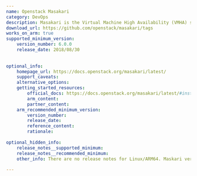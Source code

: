```yaml
---
name: Openstack Masakari
category: DevOps
description: Masakari is the Virtual Machine High Availability (VMHA) service for OpenStack that automatically recovers KVM-based VMs from failures like VM crashes or host issues, and provides APIs to manage the recovery process.
download_url: https://github.com/openstack/masakari/tags
works_on_arm: true
supported_minimum_version:
    version_number: 6.0.0
    release_date: 2018/08/30
 
 
optional_info:
    homepage_url: https://docs.openstack.org/masakari/latest/
    support_caveats:
    alternative_options:
    getting_started_resources:
        official_docs: https://docs.openstack.org/masakari/latest/#installation
        arm_content:
        partner_content:
    arm_recommended_minimum_version:
        version_number:
        release_date:
        reference_content:
        rationale:
 
optional_hidden_info:
    release_notes__supported_minimum:
    release_notes__recommended_minimum:
    other_info: There are no release notes for Linux/ARM64. Maskari version 6.0.0 is the minimum that can be installed on Ubuntu Bionic via "apt-get install masakari-api masakari-engine python3-masakari". Similarly, Maskari version 9.0.0 is the minimum that can be installed via apt on Ubuntu Bionic.
 
---
```

